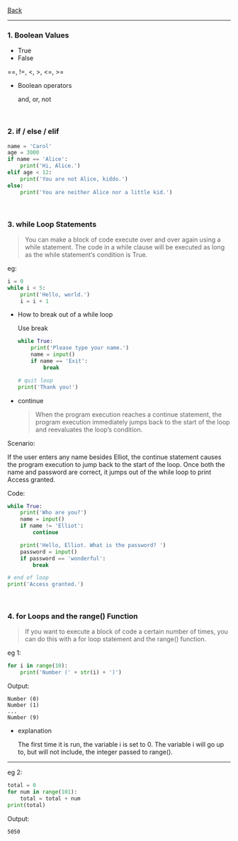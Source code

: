 [Back](README.md)

<hr>

### 1. Boolean Values

- True 
- False

==, !=, <, >, <=, >=

- Boolean operators

    and, or, not

&nbsp;

### 2. if / else / elif

```python
name = 'Carol' 
age = 3000 
if name == 'Alice': 
	print('Hi, Alice.') 
elif age < 12: 
	print('You are not Alice, kiddo.') 
else:
	print('You are neither Alice nor a little kid.')
```

&nbsp;

### 3. while Loop Statements

> You can make a block of code execute over and over again using a while statement.
The code in a while clause will be executed as long as the while statement’s condition is True.

eg:
```python
i = 0 
while i < 5: 
	print('Hello, world.') 
	i = i + 1
```

- How to break out of a while loop

    Use break
    ```python
    while True: 
        print('Please type your name.') 
        name = input() 
        if name == 'Exit': 
            break

    # quit loop
    print('Thank you!')
    ```

- continue
    > When the program execution reaches a continue statement, the program execution immediately jumps back to the start of the loop and reevaluates the loop’s condition.

Scenario:

If the user enters any name besides Elliot, the continue statement causes the program execution to jump back to the start of the loop.
Once both the name and password are correct, it jumps out of the while loop to print Access granted.

Code:
```python
while True: 
	print('Who are you?') 
	name = input() 
	if name != 'Elliot': 
		continue 

	print('Hello, Elliot. What is the password? ') 
	password = input() 
	if password == 'wonderful': 
		break 

# end of loop
print('Access granted.')
```


&nbsp;

### 4. for Loops and the range() Function

> If you want to execute a block of code a certain number of times, you can do this with a for loop statement and the range() function.

eg 1:
```python
for i in range(10): 
	print('Number (' + str(i) + ')')
```

Output:
```
Number (0)
Number (1)
...
Number (9)
```

- explanation

    The first time it is run, the variable i is set to 0.
    The variable i will go up to, but will not include, the integer passed to range().

<hr>

eg 2:

```python
total = 0 
for num in range(101): 
	total = total + num 
print(total)
```

Output:
```
5050
```


